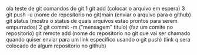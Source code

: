 ola teste de git
comandos do git
1 git add (colocar o arquivo em espera)
3 git push -u (nome de repositorio no git)main (enviar o arquivo para o github)
git status (mostra o status de quais arquivos estao prontos para serem empurrados)
2 git commit -m ("mensagem" titulo) (faz um comite no repositorio)
git remote add (nome do repositorio no git que vai ser chamado quando quiser enviar para um link especifico usando o git push) (link q sera colocado de algum repositorio no github)
